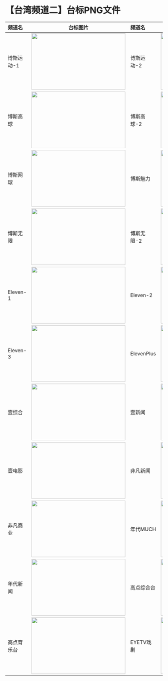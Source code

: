 # 【台湾频道二】台标PNG文件
|频道名|台标图片|频道名|台标图片|
|:---|:---:|:---|:---:|
|博斯运动-1|<img src="https://raw.githubusercontent.com/wanglindl/TVLogo/main/img/sportcast1.png" width="300" height="180">|博斯运动-2|<img src="https://raw.githubusercontent.com/wanglindl/TVLogo/main/img/sportcast2.png" width="300" height="180">|
|博斯高球|<img src="https://raw.githubusercontent.com/wanglindl/TVLogo/main/img/sportcast3.png" width="300" height="180">|博斯高球-2|<img src="https://raw.githubusercontent.com/wanglindl/TVLogo/main/img/sportcast4.png" width="300" height="180">|
|博斯网球|<img src="https://raw.githubusercontent.com/wanglindl/TVLogo/main/img/sportcast5.png" width="300" height="180">|博斯魅力|<img src="https://raw.githubusercontent.com/wanglindl/TVLogo/main/img/sportcast6.png" width="300" height="180">|
|博斯无限|<img src="https://raw.githubusercontent.com/wanglindl/TVLogo/main/img/sportcast7.png" width="300" height="180">|博斯无限-2|<img src="https://raw.githubusercontent.com/wanglindl/TVLogo/main/img/sportcast8.png" width="300" height="180">|
|Eleven-1|<img src="https://raw.githubusercontent.com/wanglindl/TVLogo/main/img/Eleven1.png" width="300" height="180">|Eleven-2|<img src="https://raw.githubusercontent.com/wanglindl/TVLogo/main/img/Eleven2.png" width="300" height="180">|
|Eleven-3|<img src="https://raw.githubusercontent.com/wanglindl/TVLogo/main/img/Eleven3.png" width="300" height="180">|ElevenPlus|<img src="https://raw.githubusercontent.com/wanglindl/TVLogo/main/img/Eleven4.png" width="300" height="180">|
|壹综合|<img src="https://raw.githubusercontent.com/wanglindl/TVLogo/main/img/NextTV1.png" width="300" height="180">|壹新闻|<img src="https://raw.githubusercontent.com/wanglindl/TVLogo/main/img/NextTV2.png" width="300" height="180">|
|壹电影|<img src="https://raw.githubusercontent.com/wanglindl/TVLogo/main/img/NextTV3.png" width="300" height="180">|非凡新闻|<img src="https://raw.githubusercontent.com/wanglindl/TVLogo/main/img/Unique1.png" width="300" height="180">|
|非凡商业|<img src="https://raw.githubusercontent.com/wanglindl/TVLogo/main/img/Unique2.png" width="300" height="180">|年代MUCH|<img src="https://raw.githubusercontent.com/wanglindl/TVLogo/main/img/ERA1.png" width="300" height="180">|
|年代新闻|<img src="https://raw.githubusercontent.com/wanglindl/TVLogo/main/img/ERA2.png" width="300" height="180">|高点综合台|<img src="https://raw.githubusercontent.com/wanglindl/TVLogo/main/img/Top1.png" width="300" height="180">|
|高点育乐台|<img src="https://raw.githubusercontent.com/wanglindl/TVLogo/main/img/Top2.png" width="300" height="180">|EYETV戏剧|<img src="https://raw.githubusercontent.com/wanglindl/TVLogo/main/img/EYE1.png" width="300" height="180">|
